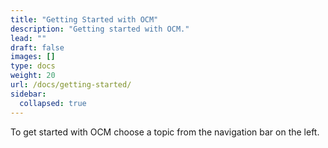 ```yaml
---
title: "Getting Started with OCM"
description: "Getting started with OCM."
lead: ""
draft: false
images: []
type: docs
weight: 20
url: /docs/getting-started/
sidebar:
  collapsed: true
---
```


To get started with OCM choose a topic from the navigation bar on the left.
